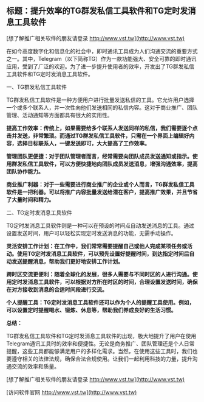 ## **标题：提升效率的TG群发私信工具软件和TG定时发消息工具软件**

[想了解推广相关软件的朋友请登录 http://www.vst.tw](http://www.vst.tw)

在如今高度数字化和信息化的社会中，即时通讯工具成为人们沟通交流的重要方式之一。其中，Telegram（以下简称TG）作为一款功能强大、安全可靠的即时通讯应用，受到了广泛的欢迎。为了进一步提升使用者的效率，开发出了TG群发私信工具软件和TG定时发消息工具软件。

一、TG群发私信工具软件

TG群发私信工具软件是一种方便用户进行批量发送私信的工具。它允许用户选择一个或多个联系人，并一次性向他们发送相同的私信内容。这对于商业推广、团队管理、活动通知等方面都具有很大的实用性。

**提高工作效率：传统上，如果需要给多个联系人发送同样的私信，我们需要逐个点击并发送，非常繁琐。而通过TG群发私信工具软件，只需在一个界面上编辑好内容，选择目标联系人，一键发送即可，大大提高了工作效率。**

**管理团队更便捷：对于团队管理者而言，经常需要向团队成员发送通知或指示。使用群发私信工具软件，可以方便快捷地向团队成员发送消息，增强沟通效率，提高团队协作能力。**

**商业推广利器：对于一些需要进行商业推广的企业或个人而言，TG群发私信工具软件是一把利器。可以将推广内容批量发送给潜在客户，提高推广效果，并且节省了大量时间和精力。**

二、TG定时发消息工具软件

TG定时发消息工具软件则是一种可以在预设的时间点自动发送消息的工具。通过设置发送时间，用户可以轻松实现定时发送消息的功能，无需手动操作。

**灵活安排工作计划：在工作中，我们常常需要提醒自己或他人完成某项任务或活动。使用TG定时发消息工具软件，可以预先设置好提醒时间，到达指定时间后自动发送提醒消息，帮助我们更好地安排工作计划。**

**跨时区交流更便利：随着全球化的发展，很多人需要与不同时区的人进行沟通。使用定时发消息工具软件，可以根据对方所在时区的时间，合理设置发送时间，确保在对方接收到消息的合适时间段进行交流。**

**个人提醒工具：TG定时发消息工具软件还可以作为个人的提醒工具使用。例如，可以设置定时提醒喝水、锻炼、休息等，帮助我们养成良好的生活习惯。**

**总结：**

TG群发私信工具软件和TG定时发消息工具软件的出现，极大地提升了用户在使用Telegram通讯工具时的效率和便捷性。无论是商务推广、团队管理还是个人日常提醒，这些工具都能够满足用户的多样化需求。当然，在使用这些工具时，我们也要遵守相关的法律法规，确保合法合规使用。让我们一起利用科技的力量，提升沟通交流的效率和质量。

[想了解推广相关软件的朋友请登录 http://www.vst.tw](http://www.vst.tw)


[访问软件官网 http://www.vst.tw](http://www.vst.tw)
